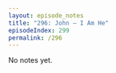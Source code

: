```yaml
---
layout: episode_notes
title: "296: John — I Am He"
episodeIndex: 299
permalink: /296
---
```

No notes yet.

